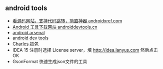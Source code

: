 ## android tools

- [看源码网站，支持代码跳转，简直神器 androidxref.com](http://androidxref.com/) 
- [Android 工具下载网站  androiddevtools.cn](http://androiddevtools.cn/)
- [android arsenal](http://www.android-arsenal.com/)
- [android dev tools](http://androiddevtools.cn/)
- [Charles 抓包](http://drops.wooyun.org/tips/2423)  
- IDEA 15 注册时选择 License server，填 http://idea.lanyus.com 然后点击 OK
- GsonFormat 快速生成json文件的工具

